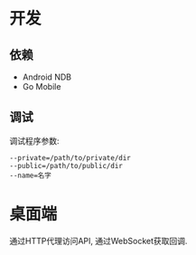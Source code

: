 # 开发

## 依赖

* Android NDB
* Go Mobile

## 调试

调试程序参数:

```shell
--private=/path/to/private/dir
--public=/path/to/public/dir
--name=名字
```

# 桌面端

通过HTTP代理访问API, 通过WebSocket获取回调.